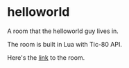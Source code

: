 # helloworld

A room that the helloworld guy lives in.

The room is built in Lua with Tic-80 API.

Here's the [link](https://owochel.github.io/helloworld/) to the room.
